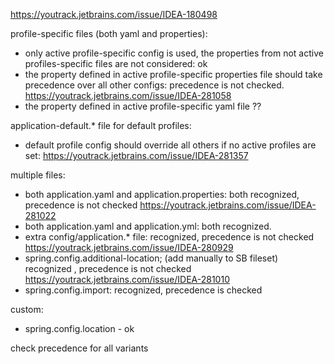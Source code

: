 https://youtrack.jetbrains.com/issue/IDEA-180498

profile-specific files (both yaml and properties):
  - only active profile-specific config is used, the properties from not active profiles-specific files are not considered: ok
  - the property defined in active profile-specific properties file should take precedence over all other configs: 
         precedence is not checked. https://youtrack.jetbrains.com/issue/IDEA-281058
  - the property defined in active profile-specific yaml file ??

application-default.* file for default profiles:
   - default profile config should override all others if no active profiles are set:
     https://youtrack.jetbrains.com/issue/IDEA-281357

multiple files:
- both application.yaml and application.properties: 
  both recognized, precedence is not checked https://youtrack.jetbrains.com/issue/IDEA-281022
- both application.yaml and application.yml:
  both recognized. 
- extra config/application.* file:
    recognized, precedence is not checked https://youtrack.jetbrains.com/issue/IDEA-280929
- spring.config.additional-location; (add manually to SB fileset)
    recognized , precedence is not checked https://youtrack.jetbrains.com/issue/IDEA-281010
- spring.config.import:
    recognized, precedence is checked

custom:
- spring.config.location - ok

check precedence for all variants

